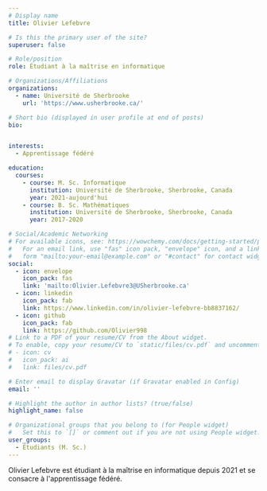 ```yaml
---
# Display name
title: Olivier Lefebvre

# Is this the primary user of the site?
superuser: false

# Role/position
role: Étudiant à la maîtrise en informatique

# Organizations/Affiliations
organizations:
  - name: Université de Sherbrooke
    url: 'https://www.usherbrooke.ca/'

# Short bio (displayed in user profile at end of posts)
bio: 


interests:
  - Apprentissage fédéré

education:
  courses:
    - course: M. Sc. Informatique
      institution: Université de Sherbrooke, Sherbrooke, Canada
      year: 2021-aujourd'hui
    - course: B. Sc. Mathématiques
      institution: Université de Sherbrooke, Sherbrooke, Canada
      year: 2017-2020

# Social/Academic Networking
# For available icons, see: https://wowchemy.com/docs/getting-started/page-builder/#icons
#   For an email link, use "fas" icon pack, "envelope" icon, and a link in the
#   form "mailto:your-email@example.com" or "#contact" for contact widget.
social:
  - icon: envelope
    icon_pack: fas
    link: 'mailto:Olivier.Lefebvre3@USherbrooke.ca'
  - icon: linkedin
    icon_pack: fab
    link: https://www.linkedin.com/in/olivier-lefebvre-bb8837162/
  - icon: github
    icon_pack: fab
    link: https://github.com/Olivier998
# Link to a PDF of your resume/CV from the About widget.
# To enable, copy your resume/CV to `static/files/cv.pdf` and uncomment the lines below.
# - icon: cv
#   icon_pack: ai
#   link: files/cv.pdf

# Enter email to display Gravatar (if Gravatar enabled in Config)
email: ''

# Highlight the author in author lists? (true/false)
highlight_name: false

# Organizational groups that you belong to (for People widget)
#   Set this to `[]` or comment out if you are not using People widget.
user_groups:
  - Étudiants (M. Sc.)
---
```


Olivier Lefebvre est étudiant à la maîtrise en informatique depuis 2021 et se consacre à l'apprentissage fédéré.
